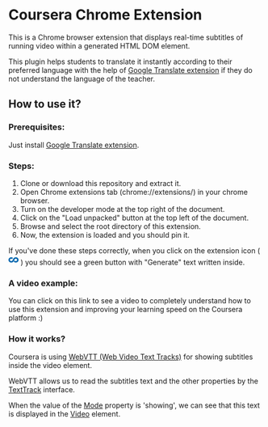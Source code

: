# Coursera Chrome Extension
This is a Chrome browser extension that displays real-time subtitles of running video within a generated HTML DOM element.

This plugin helps students to translate it instantly according to their preferred language with the help of [Google Translate extension](https://chrome.google.com/webstore/detail/google-translate/aapbdbdomjkkjkaonfhkkikfgjllcleb) if they do not understand the language of the teacher.

## How to use it?
### Prerequisites:
Just install [Google Translate extension](https://chrome.google.com/webstore/detail/google-translate/aapbdbdomjkkjkaonfhkkikfgjllcleb).
### Steps:
1) Clone or download this repository and extract it.
2) Open Chrome extensions tab (chrome://extensions/) in your chrome browser.
3) Turn on the developer mode at the top right of the document.
4) Click on the "Load unpacked" button at the top left of the document.
5) Browse and select the root directory of this extension.
6) Now, the extension is loaded and you should pin it.

If you've done these steps correctly, when you click on the extension icon ( <img src="https://raw.githubusercontent.com/alirezaeftekhari/coursera-chrome-extension/master/images/icon128.png?raw=true" width="20"/> ) you should see a green button with "Generate" text written inside.
### A video example:
You can click on this link to see a video to completely understand how to use this extension and improving your learning speed on the Coursera platform :)

### How it works?
Coursera is using [WebVTT (Web Video Text Tracks)](https://en.wikipedia.org/wiki/WebVTT) for showing subtitles inside the video element.

WebVTT allows us to read the subtitles text and the other properties by the [TextTrack](https://developer.mozilla.org/en-US/docs/Web/API/TextTrack) interface.

When the value of the [Mode](https://developer.mozilla.org/en-US/docs/Web/API/TextTrack/mode) property is 'showing', we can see that this text is displayed in the [Video](https://developer.mozilla.org/en-US/docs/Web/HTML/Element/video) element.
